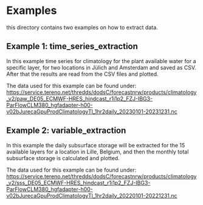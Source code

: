 # Examples

this directory contains two examples on how to extract data.

## Example 1: time_series_extraction

In this example time series for climatology for the plant available water for a specific layer, for two locations in Jülich and Amsterdam and saved as CSV. After that the results are read from the CSV files and plotted.

The data used for this example can be found under: https://service.tereno.net/thredds/dodsC/forecastnrw/products/climatology_v2/paw_DE05_ECMWF-HRES_hindcast_r1i1p2_FZJ-IBG3-ParFlowCLM380_hgfadapter-h00-v02bJurecaGpuProdClimatologyTl_1hr2daily_20230101-20231231.nc


## Example 2: variable_extraction

In this example the daily subsurface storage will be extracted for the 15 available layers for a location in Lille, Belgium, and then the monthly total subsurface storage is calculated and plotted.

The data used for this example can be found under: https://service.tereno.net/thredds/dodsC/forecastnrw/products/climatology_v2/sss_DE05_ECMWF-HRES_hindcast_r1i1p2_FZJ-IBG3-ParFlowCLM380_hgfadapter-h00-v02bJurecaGpuProdClimatologyTl_1hr2daily_20220101-20221231.nc

